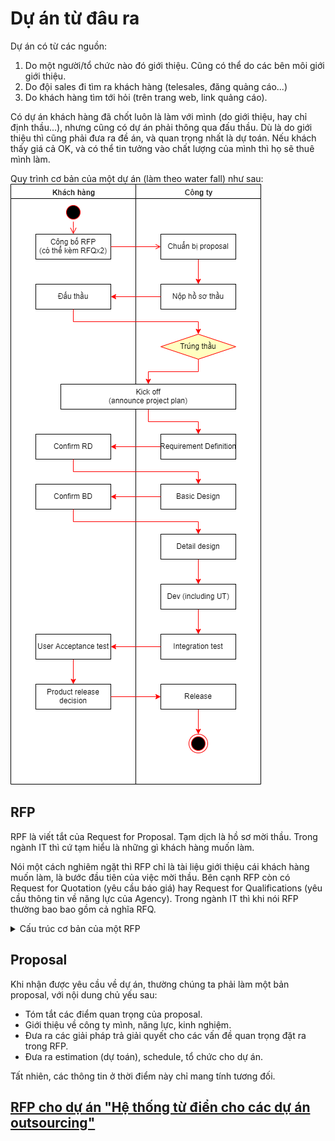 # Dự án từ đâu ra

Dự án có từ các nguồn:
1. Do một người/tổ chức nào đó giới thiệu. Cũng có thể do các bên môi giới giới thiệu.
2. Do đội sales đi tìm ra khách hàng (telesales, đăng quảng cáo...)
3. Do khách hàng tìm tới hỏi (trên trang web, link quảng cáo).

Có dự án khách hàng đã chốt luôn là làm với mình (do giới thiệu, hay chỉ định thầu...), nhưng cũng có dự án phải thông qua đấu thầu.
Dù là do giới thiệu thì cũng phải đưa ra đề án, và quan trọng nhất là dự toán. Nếu khách thấy giá cả OK, và có thể tin tưởng vào chất lượng của mình thì họ sẽ thuê mình làm.

Quy trình cơ bản của một dự án (làm theo water fall) như sau:
![Project process](material/RFP.png)

## RFP

RPF là viết tắt của Request for Proposal. Tạm dịch là hồ sơ mời thầu.
Trong ngành IT thì cứ tạm hiểu là những gì khách hàng muốn làm.

Nói một cách nghiêm ngặt thì RFP chỉ là tài liệu giới thiệu cái khách hàng muốn làm, là bước đầu tiên của việc mời thầu. Bên cạnh RFP còn có Request for Quotation (yêu cầu báo giá) hay Request for Qualifications (yêu cầu thông tin về năng lực của Agency). Trong ngành IT thì khi nói RFP thường bao bao gồm cả nghĩa RFQ.

<details>
    <summary>Cấu trúc cơ bản của một RFP</summary>

    Tùy vào tính đặc thù của từng dự án, và yêu cầu của bên mời thầu mà những thông tin này có thể được thể hiện nhiều hoặc ít hơn các gạch đầu dòng sau
    * Thông tin cơ bản về công ty mời thầu
    * Thông tin cơ bản về nghiệp vụ đang cần làm hệ thống.
    * Thông tin cơ bản về hệ thống: Mục đích làm hệ thống, thời gian muốn đưa vào vận hành, bộ phận nghiệp vụ liên quan, số lượng người dùng...
    * Các mục tiêu cần đạt được khi đưa hệ thống vào sử dụng.
    * Các yêu cầu cơ bản về tính năng.
    * Các yêu cầu phi-tính năng.
    * Ngân sách
    * Vai trò, công việc của công ty tham gia đấu thầu: sẽ cung cấp, thực hiện những hạng mục nào trong số các hạng mục cần làm của hệ thống này.
    * Tiêu chuẩn để lựa chọn agency thắng thầu
    * Một số khách hàng, chương trình tiêu biểu/ tương tự mà agency/supplier đã làm
    * Lịch trình: thời hạn (deadline) gởi proposal, ngày present, ngày công bố agency thắng thầu, ngày ký hợp đồng…
    * Gởi proposal này cho ai, ở đâu
    * Nếu cần thêm thông tin thì liên hệ ai

    Viết lại dựa trên [RFP (request for proposal) là gì?](https://titanevent.vn/rfp-request-for-proposal-la-gi.html)
</details>

## Proposal

Khi nhận được yêu cầu về dự án, thường chúng ta phải làm một bản proposal, với nội dung chủ yếu sau:
* Tóm tắt các điểm quan trọng của proposal.
* Giới thiệu về công ty mình, năng lực, kinh nghiệm.
* Đưa ra các giải pháp trả giải quyết cho các vấn đề quan trọng đặt ra trong RFP.
* Đưa ra estimation (dự toán), schedule, tổ chức cho dự án.

Tất nhiên, các thông tin ở thời điểm này chỉ mang tính tương đối.

## [RFP cho dự án "Hệ thống từ điển cho các dự án outsourcing"](RFP_vocabulary.md)